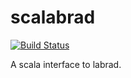 scalabrad
=========

[![Build Status](https://secure.travis-ci.org/maffoo/jsonquote.png)](http://travis-ci.org/maffoo/jsonquote)

A scala interface to labrad.
